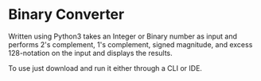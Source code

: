 # Binary Converter

Written using Python3 takes an Integer or Binary number as input
and performs 2's complement, 1's complement, signed magnitude, and 
excess 128-notation on the input and displays the results.

To use just download and run it either through a CLI or IDE. 
